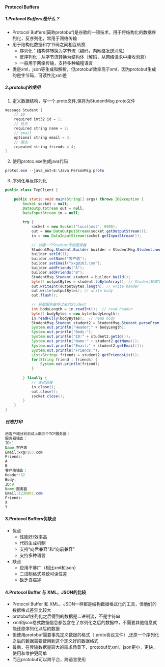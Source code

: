 #### Protocol Buffers

##### 1.Protocol Buffers是什么？

- Protocol Buffers(简称protobuf)是谷歌的一项技术，用于将结构化的数据序列化，反序列化，常用于网络传输
- 用于结构化数据和字节码之间相互转换
  - 序列化：结构体转换为字节流（编码，向网络发送消息）
  - 反序列化：从字节流转换为结构体（解码，从网络请求中接收消息）
  - 一般用于网络传输，支持多种编程语言
- 类是xml，json等生成和解析，但protobuf效率高于xml，因为protobuf生成的是字节码，可读性比xml差

##### 2.protobuf的使用

1. 定义数据结构，写一个.proto文件,保存为StudentMsg.proto文件

~~~java
message Student {  
    // ID  
    required int32 id = 1;    
    // 姓名  
    required string name = 2;  
    // email  
    optional string email = 3;  
    // 朋友  
    repeated string friends = 4;  
}
~~~

2. 使用protoc.exe生成java代码

~~~java
protoc.exe --java_out=E:\Java PersonMsg.proto
~~~

3. 序列化与反序列化

~~~java
public class TcpClient {  
  
    public static void main(String[] args) throws IOException {  
        Socket socket = null;  
        DataOutputStream out = null;  
        DataInputStream in = null;  
        
        try {  
            socket = new Socket("localhost", 8080);  
            out = new DataOutputStream(socket.getOutputStream());  
            in = new DataInputStream(socket.getInputStream());  
              
            // 创建一个Student传给服务器  
            StudentMsg.Student.Builder builder = StudentMsg.Student.newBuilder();  
            builder.setId(1);  
            builder.setName("客户端");  
            builder.setEmail("xxg@163.com");  
            builder.addFriends("A");  
            builder.addFriends("B");  
            StudentMsg.Student student = builder.build();  
            byte[] outputBytes = student.toByteArray(); // Student转成字节码  
            out.writeInt(outputBytes.length); // write header  
            out.write(outputBytes); // write body  
            out.flush();  
              
            // 获取服务器传过来的Student  
            int bodyLength = in.readInt();  // read header  
            byte[] bodyBytes = new byte[bodyLength];  
            in.readFully(bodyBytes);  // read body  
            StudentMsg.Student student2 = StudentMsg.Student.parseFrom(bodyBytes); // body字节码解析成Student  
            System.out.println("Header:" + bodyLength);  
            System.out.println("Body:");  
            System.out.println("ID:" + student2.getId());  
            System.out.println("Name:" + student2.getName());  
            System.out.println("Email:" + student2.getEmail());  
            System.out.println("Friends:");  
            List<String> friends = student2.getFriendsList();  
            for(String friend : friends) {  
                System.out.println(friend);  
            }  
  
        } finally {  
            // 关闭连接  
            in.close();  
            out.close();  
            socket.close();  
        }  
    }  
}
~~~

##### 日志打印

~~~java
用客户端分别测试上面三个TCP服务器：
服务器输出：
ID:1
Name:客户端
Email:xxg@163.com
Friends:
A
B
客户端输出：
Header:32
Body:
ID:9
Name:服务器
Email:123@abc.com
Friends:
X
Y
~~~

#### 3.Protocol Buffers优缺点

- 优点
  - 性能好/效率高
  - 代码生成机制
  - 支持“向后兼容”和“向前兼容”
  - 支持多种语言
- 缺点
  - 应用不够广（相比xml和json）
  - 二进制格式导致可读性差
  - 缺乏自描述

#### 4.Protocol Buffer 与 XML，JSON的比较

- Protocol Buffer 和 XML，JSON一样都是结构数据格式化的工具，但他们的数据格式差异比较大
- protobuf序列化之后得到的数据是二进制流，不是字符串
- xml和json格式数据信息都包含在了序列化之后的数据中，不需要其他信息就能还原序列化以后的数据
- 但使用protobuf需要事先定义数据的格式（.proto协议文件）,还原一个序列化之后的数据需要使用到这个定义好的数据格式
- 最后，在传输数据量较大的需求场景下，protobuf比xml，json更小，更快，使用和维护更简单
- 而且protobuf可以跨平台，跨语言使用
